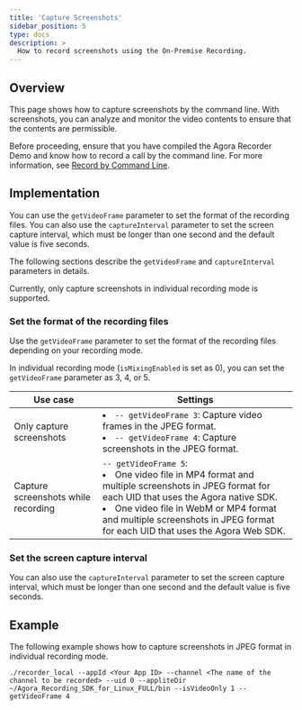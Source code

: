 ```yaml
---
title: 'Capture Screenshots'
sidebar_position: 5
type: docs
description: >
  How to record screenshots using the On-Premise Recording.
---
```


## Overview

This page shows how to capture screenshots by the command line. With screenshots, you can analyze and monitor the video contents to ensure that the contents are permissible.

Before proceeding, ensure that you have compiled the Agora Recorder Demo and know how to record a call by the command line. For more information, see [Record by Command Line](../get-started/record-cmd).

## Implementation

You can use the `getVideoFrame` parameter to set the format of the recording files. You can also use the `captureInterval` parameter to set the screen capture interval, which must be longer than one second and the default value is five seconds.

The following sections describe the `getVideoFrame` and `captureInterval` parameters in details.

<div class="alert note">Currently, only capture screenshots in individual recording mode is supported. </div>

### Set the format of the recording files

Use the `getVideoFrame` parameter to set the format of the recording files depending on your recording mode.

In individual recording mode (`isMixingEnabled` is set as 0), you can set the `getVideoFrame` parameter as 3, 4, or 5.

| Use case  | Settings |
| --- | --- |
| Only capture screenshots | <li>`-- getVideoFrame 3`: Capture video frames in the JPEG format.</li><li>`-- getVideoFrame 4`: Capture screenshots in the JPEG format.</li> |
| Capture screenshots while recording | `-- getVideoFrame 5`: <li>One video file in MP4 format and multiple screenshots in JPEG format for each UID that uses the Agora native SDK.</li><li>One video file in WebM or MP4 format and multiple screenshots in JPEG format for each UID that uses the Agora Web SDK.</li> |

### Set the screen capture interval

You can also use the `captureInterval` parameter to set the screen capture interval, which must be longer than one second and the default value is five seconds.

## Example

The following example shows how to capture screenshots in JPEG format in individual recording mode.

```
./recorder_local --appId <Your App ID> --channel <The name of the channel to be recorded> --uid 0 --appliteDir ~/Agora_Recording_SDK_for_Linux_FULL/bin --isVideoOnly 1 --getVideoFrame 4
```